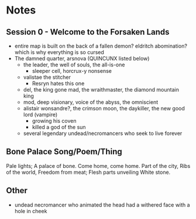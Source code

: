 # Notes

## Session 0 - Welcome to the Forsaken Lands

- entire map is built on the back of a fallen demon? eldritch abomination? which is why everything is so cursed
- The damned quarter, arsnova (QUINCUNX listed below)
  - the leader, the well of souls, the all-is-one
    - sleeper cell, horcrux-y nonsense
  - valistae the stitcher
    - Resryn hates this one
  - del, the king gone mad, the wraithmaster, the diamond mountain king
  - mod, deep visionary, voice of the abyss, the omniscient
  - alistair wonsandre?, the crimson moon, the daykiller, the new good lord (vampire)
    - growing his coven
    - killed a god of the sun
  - several legendary undead/necromancers who seek to live forever


## Bone Palace Song/Poem/Thing

Pale lights;
A palace of bone.
Come home, come home.
Part of the city,
Ribs of the world,
Freedom from meat;
Flesh parts unveiling
White stone.

## Other

- undead necromancer who animated the head had a withered face with a hole in cheek
